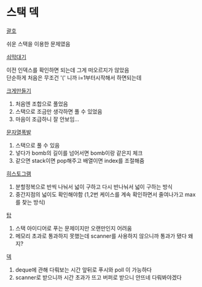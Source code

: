 # 스택 덱

[괄호](./괄호/Main.java)

쉬운 스택을 이용한 문제였음

[쇠막대기](./쇠막대기/Main.java)

이전 인덱스를 확인하면 되는데 그게 떠오르지가 않았음<br>
단순하게 처음은 무조건 '(' 니까 i=1부터시작해서 하면되는데

[크게만들기](./크게만들기/Main.java)

1. 처음엔 조합으로 풀었음
2. 스택으로 조금만 생각하면 풀 수 있었음
3. 마음이 조급하니 잘 안보임...

[문자열폭발](문자열폭발/Main2.java)

1. 스택으로 풀 수 있음
2. 넣다가 bomb의 길이를 넘어서면 bomb이랑 같은지 체크
3. 같으면 stack이면 pop해주고 배열이면 index를 조절해줌

[히스토그램](히스토그램/Main.java)

1. 분할정복으로 반씩 나눠서 넓이 구하고 다시 반나눠서 넓이 구하는 방식
2. 중간지점의 넓이도 확인해야함 (1,2번 케이스를 계속 확인하면서 줄여나가고 max를 찾는 방식)

[탑](탑/Main.java)

1. 스택 아이디어로 푸는 문제이지만 오랜만인지 어려움
2. 메모리 초과로 통과하지 못했는데 scanner를 사용하지 않으니까 통과가 됐다 왜지?

[덱](덱/Main.java)

1. deque에 관해 다뤄보는 시간 앞뒤로 푸시와 poll 이 가능하다
2. scanner로 받으니까 시간 초과가 뜨고 버퍼로 받으니 안뜨네 다뤄봐야겠다